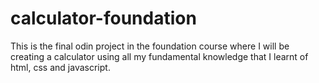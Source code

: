 # calculator-foundation
This is the final odin project in the foundation course where I will be creating a calculator using all my fundamental knowledge that I learnt of html, css and javascript.